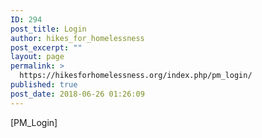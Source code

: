 ```yaml
---
ID: 294
post_title: Login
author: hikes_for_homelessness
post_excerpt: ""
layout: page
permalink: >
  https://hikesforhomelessness.org/index.php/pm_login/
published: true
post_date: 2018-06-26 01:26:09
---
```

[PM_Login]